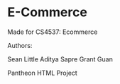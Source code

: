 # E-Commerce

Made for CS4537: Ecommerce

Authors:

Sean Little
Aditya Sapre
Grant Guan

Pantheon HTML Project
